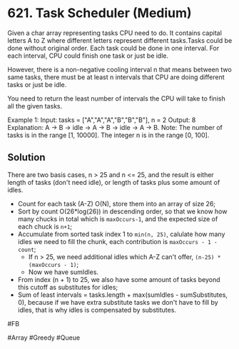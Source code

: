 # 621. Task Scheduler (Medium)

Given a char array representing tasks CPU need to do. It contains capital letters A to Z where different letters represent different tasks.Tasks could be done without original order. Each task could be done in one interval. For each interval, CPU could finish one task or just be idle.

However, there is a non-negative cooling interval n that means between two same tasks, there must be at least n intervals that CPU are doing different tasks or just be idle.

You need to return the least number of intervals the CPU will take to finish all the given tasks.

Example 1:
Input: tasks = ["A","A","A","B","B","B"], n = 2
Output: 8
Explanation: A -> B -> idle -> A -> B -> idle -> A -> B.
Note:
The number of tasks is in the range [1, 10000].
The integer n is in the range [0, 100].

## Solution
There are two basis cases, n > 25 and n <= 25, and the result is either length of tasks (don't need idle), or length of tasks plus some amount of idles.

- Count for each task (A-Z) O(N), store them into an array of size 26;
- Sort by count O(26*log(26)) in descending order, so that we know how many chucks in total which is `maxOccurs-1`, and the expected size of each chuck is `n+1`;
- Accumulate from sorted task index 1 to `min(n, 25)`, calulate how many idles we need to fill the chunk, each contribution is `maxOccurs - 1 - count`;
  - If n > 25, we need additional idles which A-Z can't offer, `(n-25) * (maxOccurs - 1)`;
  - Now we have sumIdles.
- From index (n + 1) to 25, we also have some amount of tasks beyond this cutoff as substitutes for idles;
- Sum of least intervals = tasks.length + max(sumIdles - sumSubstitutes, 0), because if we have extra substitute tasks we don't have to fill by idles, that is why idles is compensated by substitutes.

#FB

#Array #Greedy #Queue
